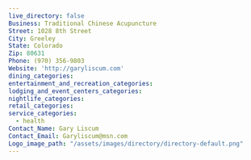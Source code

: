 ```yaml
---
live_directory: false
Business: Traditional Chinese Acupuncture
Street: 1028 8th Street
City: Greeley
State: Colorado
Zip: 80631
Phone: (970) 356-9803
Website: 'http://garyliscum.com'
dining_categories:
entertainment_and_recreation_categories:
lodging_and_event_centers_categories:
nightlife_categories:
retail_categories:
service_categories:
  - health
Contact_Name: Gary Liscum
Contact_Email: Garyliscum@msn.com
Logo_image_path: "/assets/images/directory/directory-default.png"
---
```



